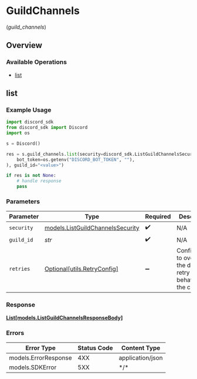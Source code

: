 # GuildChannels
(*guild_channels*)

## Overview

### Available Operations

* [list](#list)

## list

### Example Usage

```python
import discord_sdk
from discord_sdk import Discord
import os

s = Discord()

res = s.guild_channels.list(security=discord_sdk.ListGuildChannelsSecurity(
    bot_token=os.getenv("DISCORD_BOT_TOKEN", ""),
), guild_id="<value>")

if res is not None:
    # handle response
    pass

```

### Parameters

| Parameter                                                                     | Type                                                                          | Required                                                                      | Description                                                                   |
| ----------------------------------------------------------------------------- | ----------------------------------------------------------------------------- | ----------------------------------------------------------------------------- | ----------------------------------------------------------------------------- |
| `security`                                                                    | [models.ListGuildChannelsSecurity](../../models/listguildchannelssecurity.md) | :heavy_check_mark:                                                            | N/A                                                                           |
| `guild_id`                                                                    | *str*                                                                         | :heavy_check_mark:                                                            | N/A                                                                           |
| `retries`                                                                     | [Optional[utils.RetryConfig]](../../models/utils/retryconfig.md)              | :heavy_minus_sign:                                                            | Configuration to override the default retry behavior of the client.           |

### Response

**[List[models.ListGuildChannelsResponseBody]](../../models/.md)**

### Errors

| Error Type           | Status Code          | Content Type         |
| -------------------- | -------------------- | -------------------- |
| models.ErrorResponse | 4XX                  | application/json     |
| models.SDKError      | 5XX                  | \*/\*                |